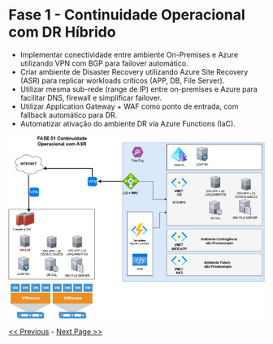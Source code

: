 # Fase 1 - Continuidade Operacional com DR Híbrido

- Implementar conectividade entre ambiente On-Premises e Azure utilizando VPN com BGP para failover automático.
- Criar ambiente de Disaster Recovery utilizando Azure Site Recovery (ASR) para replicar workloads críticos (APP, DB, File Server).
- Utilizar mesma sub-rede (range de IP) entre on-premises e Azure para facilitar DNS, firewall e simplificar failover.
- Utilizar Application Gateway + WAF como ponto de entrada, com fallback automático para DR.
- Automatizar ativação do ambiente DR via Azure Functions (IaC).

![Topologia Fase 01](Topologia_Fase-01_DR_Hibrido.jpg)


[<< Previous](README.md)   -   [Next Page >>](Topologia_Fase-02_WebApp.md)
